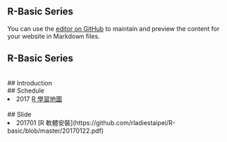 ## R-Basic Series

You can use the [editor on GitHub](https://github.com/rladiestaipei/R-basic/edit/master/README.md) to maintain and preview the content for your website in Markdown files.

## R-Basic Series

<br>
## Introduction

<br>
## Schedule
<li> 2017 <a href="https://github.com/rladiestaipei/R-basic/blob/master/20170103.pdf" target="_blank">R 學習地圖</a> </li>


<br>
## Slide
<li> 201701 [R 軟體安裝](https://github.com/rladiestaipei/R-basic/blob/master/20170122.pdf) </li>

